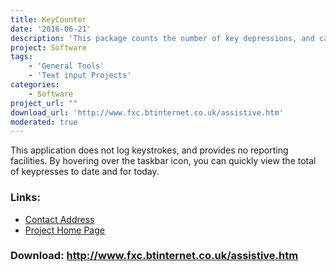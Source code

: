 ```yaml
---
title: KeyCounter
date: '2016-06-21'
description: 'This package counts the number of key depressions, and can be set to suggest breaks are taken after a set number are carried out.'
project: Software
tags:
    - 'General Tools'
    - 'Text input Projects'
categories:
    - Software
project_url: ""
download_url: 'http://www.fxc.btinternet.co.uk/assistive.htm'
moderated: true
---
```

This application does not log keystrokes, and provides no reporting facilities. By hovering over the taskbar icon, you can quickly view the total of keypresses to date and for today.

### Links:
- <a href="mailto:fxc@btinternet.com">Contact Address</a>
- <a href="http://www.fxc.btinternet.co.uk/assistive.htm">Project Home Page</a>

### Download: http://www.fxc.btinternet.co.uk/assistive.htm 